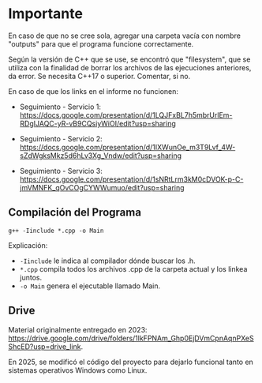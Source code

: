 # Importante

En caso de que no se cree sola, agregar una carpeta vacía con nombre "outputs" para que el programa funcione correctamente.

Según la versión de C++ que se use, se encontró que "filesystem", que se utiliza con la finalidad de borrar los archivos de las ejecuciones anteriores, da error. Se necesita C++17 o superior. Comentar, si no.

En caso de que los links en el informe no funcionen:

- Seguimiento - Servicio 1: <https://docs.google.com/presentation/d/1LQJFxBL7h5mbrUrlEm-RDgIJAQC-yR-vB9CQsiyWiOI/edit?usp=sharing>

- Seguimiento - Servicio 2: <https://docs.google.com/presentation/d/1IXWunOe_m3T9Lvf_4W-sZdWgksMkz5d6hLv3Xg_Vndw/edit?usp=sharing>

- Seguimiento - Servicio 3: <https://docs.google.com/presentation/d/1sNRtLrm3kM0cDVOK-p-C-jmVMNFK_qOvCOgCYWWumuo/edit?usp=sharing>

## Compilación del Programa

`g++ -Iinclude *.cpp -o Main`

Explicación:

- `-Iinclude` le indica al compilador dónde buscar los .h.
- `*.cpp` compila todos los archivos .cpp de la carpeta actual y los linkea juntos.
- `-o Main` genera el ejecutable llamado Main.

## Drive

Material originalmente entregado en 2023: <https://drive.google.com/drive/folders/1lkFPNAm_Ghp0EjDVmCpnAqnPXeSShcED?usp=drive_link>.

En 2025, se modificó el código del proyecto para dejarlo funcional tanto en sistemas operativos Windows como Linux.
